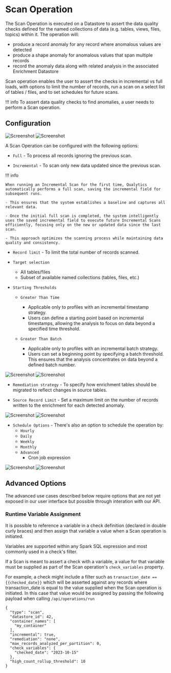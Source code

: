# Scan Operation


The Scan Operation is executed on a Datastore to assert the data quality checks defined for the named collections of data (e.g. tables, views, files, topics) within it. The operation will:



* produce a record anomaly for any record where anomalous values are detected
* produce a shape anomaly for anomalous values that span multiple records
* record the anomaly data along with related analysis in the associated Enrichment Datastore

Scan operation enables the user to assert the checks in incremental vs full loads, with options to limit the number of records, run a scan on a select list of tables / files, and to set schedules for future scans.

!!! info
    To assert data quality checks to find anomalies, a user needs to perform a Scan operation.

## Configuration

![Screenshot](../assets/operations/operation-scan-light.png#only-light)
![Screenshot](../assets/operations/operation-scan-dark.png#only-dark)

A Scan Operation can be configured with the following options:

* `Full` - To process all records ignoring the previous scan.

* `Incremental` - To scan only new data updated since the previous scan.

!!! info

    When running an Incremental Scan for the first time, Qualytics automatically performs a full scan, saving the incremental field for subsequent runs. 

    - This ensures that the system establishes a baseline and captures all relevant data. 

    - Once the initial full scan is completed, the system intelligently uses the saved incremental field to execute future Incremental Scans efficiently, focusing only on the new or updated data since the last scan. 

    - This approach optimizes the scanning process while maintaining data quality and consistency.

* `Record limit` - To limit the total number of records scanned.

* `Target selection`
    - All tables/files
    - Subset of available named collections (tables, files, etc.)


* `Starting Thresholds`

	* `Greater Than Time`
		* Applicable only to profiles with an incremental timestamp strategy. 
		* Users can define a starting point based on incremental timestamps, allowing the analysis to focus on data beyond a specified time threshold.

	* `Greater Than Batch`
		* Applicable only to profiles with an incremental batch strategy.
		* Users can set a beginning point by specifying a batch threshold. This ensures that the analysis concentrates on data beyond a defined batch number.

![Screenshot](../assets/operations/operation-scan-specific-tables-light.png#only-light)
![Screenshot](../assets/operations/operation-scan-specific-tables-dark.png#only-dark)

* `Remediation strategy` - To specify how enrichment tables should be migrated to reflect changes in source tables.

* `Source Record Limit` -  Set a maximum limit on the number of records written to the enrichment for each detected anomaly.

![Screenshot](../assets/operations/remediation-strategy-light.png#only-light)
![Screenshot](../assets/operations/remediation-strategy-dark.png#only-dark)

* `Schedule Options` - There's also an option to schedule the operation by:
    - `Hourly`
    - `Daily`
    - `Weekly`
    - `Monthly`
    - `Advanced`
        - Cron job expression

![Screenshot](../assets/operations/scheduling-a-scan-light.png#only-light)
![Screenshot](../assets/operations/scheduling-a-scan-dark.png#only-dark)

## Advanced Options

The advanced use cases described below require options that are not yet exposed in our user interface but possible through interation with our API.

### Runtime Variable Assignment

It is possible to reference a variable in a check definition (declared in double curly braces) and then assign that variable a value when a Scan operation is initiated. 

Variables are supported within any Spark SQL expression and most commonly used in a check's filter. 

If a Scan is meant to assert a check with a variable, a value for that variable must be supplied as part of the Scan operation's `check_variables` property.

For example, a check might include a filter such as `transaction_date == {{checked_date}}` which will be asserted against any records where transaction_date is equal to the value supplied when the Scan operation is initiated. In this case that value would be assigned by passing the following payload when calling `/api/operations/run`

```
{
  "type": "scan",
  "datastore_id": 42,
  "container_names": [
    "my_container"
  ],
  "incremental": true,
  "remediation": "none",
  "max_records_analyzed_per_partition": 0,
  "check_variables": {
    "checked_date": "2023-10-15"
  },
  "high_count_rollup_threshold": 10
}
```